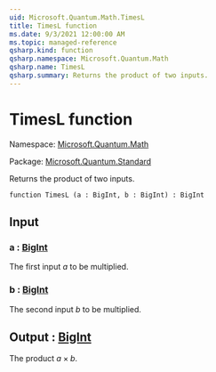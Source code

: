 ```yaml
---
uid: Microsoft.Quantum.Math.TimesL
title: TimesL function
ms.date: 9/3/2021 12:00:00 AM
ms.topic: managed-reference
qsharp.kind: function
qsharp.namespace: Microsoft.Quantum.Math
qsharp.name: TimesL
qsharp.summary: Returns the product of two inputs.
---
```


# TimesL function

Namespace: [Microsoft.Quantum.Math](xref:Microsoft.Quantum.Math)

Package: [Microsoft.Quantum.Standard](https://nuget.org/packages/Microsoft.Quantum.Standard)


Returns the product of two inputs.

```qsharp
function TimesL (a : BigInt, b : BigInt) : BigInt
```


## Input

### a : [BigInt](xref:microsoft.quantum.qsharp.valueliterals#bigint-literals)

The first input $a$ to be multiplied.


### b : [BigInt](xref:microsoft.quantum.qsharp.valueliterals#bigint-literals)

The second input $b$ to be multiplied.



## Output : [BigInt](xref:microsoft.quantum.qsharp.valueliterals#bigint-literals)

The product $a \times b$.